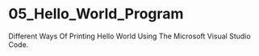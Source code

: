 # 05_Hello_World_Program
Different Ways Of Printing Hello World Using The Microsoft Visual Studio Code.
